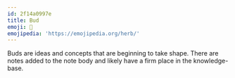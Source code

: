 ```yaml
---
id: 2f14a0997e
title: Bud
emoji: 🌿
emojipedia: 'https://emojipedia.org/herb/'
---
```

Buds are ideas and concepts that are beginning to take shape. There are notes added to the note body and likely have a firm place in the knowledge-base.
